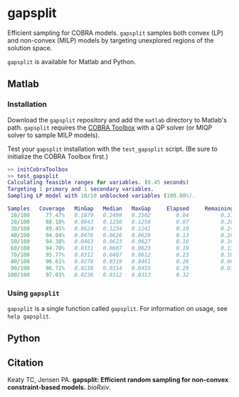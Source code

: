 # gapsplit

Efficient sampling for COBRA models. `gapsplit` samples both convex (LP) and non-convex (MILP) models by targeting unexplored regions of the solution space.

`gapsplit` is available for Matlab and Python.

## Matlab

### Installation

Download the `gapsplit` repository and add the `matlab` directory to Matlab's path. `gapsplit` requires the [COBRA Toolbox](https://opencobra.github.io/cobratoolbox/stable/) with a QP solver (or MIQP solver to sample MILP models).

Test your `gapsplit` installation with the `test_gapsplit` script. (Be sure to initialize the COBRA Toolbox first.)
```matlab
>> initCobraToolbox
>> test_gapsplit
Calculating feasible ranges for variables. (0.45 seconds)
Targeting 1 primary and 1 secondary variables.
Sampling LP model with 10/10 unblocked variables (100.00%).

Samples   Coverage   MinGap   Median   MaxGap     Elapsed     Remaining   Infeasible
 10/100     77.47%   0.1879   0.2499   0.2502        0.04          0.37            0
 20/100     88.10%   0.0943   0.1250   0.1258        0.07          0.28            0
 30/100     89.45%   0.0624   0.1234   0.1241        0.10          0.24            0
 40/100     94.04%   0.0476   0.0626   0.0629        0.13          0.20            0
 50/100     94.38%   0.0463   0.0623   0.0627        0.16          0.16            0
 60/100     94.70%   0.0331   0.0607   0.0623        0.19          0.13            0
 70/100     95.77%   0.0312   0.0407   0.0612        0.23          0.10            0
 80/100     96.61%   0.0278   0.0319   0.0461        0.26          0.06            0
 90/100     96.72%   0.0238   0.0314   0.0455        0.29          0.03            0
100/100     97.03%   0.0236   0.0312   0.0313        0.32
```

### Using `gapsplit`

`gapsplit` is a single function called `gapsplit`. For information on usage, see `help gapsplit`.

## Python

## Citation

Keaty TC, Jensen PA. **gapsplit: Efficient random sampling for non-convex constraint-based models.** *bioRxiv*.
